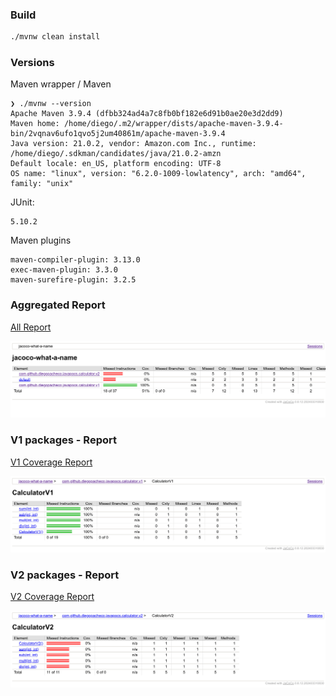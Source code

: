 ### Build 
```bash
./mvnw clean install 
```
### Versions
Maven wrapper / Maven
```
❯ ./mvnw --version
Apache Maven 3.9.4 (dfbb324ad4a7c8fb0bf182e6d91b0ae20e3d2dd9)
Maven home: /home/diego/.m2/wrapper/dists/apache-maven-3.9.4-bin/2vqnav6ufo1qvo5j2um40861m/apache-maven-3.9.4
Java version: 21.0.2, vendor: Amazon.com Inc., runtime: /home/diego/.sdkman/candidates/java/21.0.2-amzn
Default locale: en_US, platform encoding: UTF-8
OS name: "linux", version: "6.2.0-1009-lowlatency", arch: "amd64", family: "unix"
```
JUnit:
```
5.10.2
```
Maven plugins
```
maven-compiler-plugin: 3.13.0
exec-maven-plugin: 3.3.0
maven-surefire-plugin: 3.2.5
```

### Aggregated Report

<a href="https://htmlpreview.github.io/?https://github.com/diegopacheco/java-pocs/blob/master/pocs/jacoco-what-a-name/site/jacoco/index.html">All Report</a>

<img src="all-coverage.png" />

### V1 packages - Report

<a href="https://htmlpreview.github.io/?https://github.com/diegopacheco/java-pocs/blob/master/pocs/jacoco-what-a-name/site/jacoco/com.github.diegopacheco.javapocs.calculator.v1/CalculatorV1.html">V1 Coverage Report</a>

<img src="v1-coverage.png" />

### V2 packages - Report

<a href="https://htmlpreview.github.io/?https://github.com/diegopacheco/java-pocs/blob/master/pocs/jacoco-what-a-name/site/jacoco/com.github.diegopacheco.javapocs.calculator.v2/CalculatorV2.html">V2 Coverage Report</a>

<img src="v2-coverage.png" />